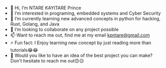 - 👋 Hi, I’m NTARE KAYITARE Prince
- 👀 I’m interested in programing, embedded systems and Cyber Security
- 🌱 I’m currently learning new advanced concepts in python for hacking, Rust, Golang, and Java
- 💞️ I’m looking to collaborate on any project possible 
- 📫 Want to reach me out, find me at my email kpntare@gmail.com
- ⚡ Fun fact:  I Enjoy learning new concept by just reading more than tutorials😂😂
- 🦁 Would you like to have an idea of the best project you can make? Don't hesitate to reach me out😊😉
<!---
Ntarekp/Ntarekp is a ✨ special ✨ repository because its `README.md` (this file) appears on your GitHub profile.
You can click the Preview link to take a look at your changes.
--->
